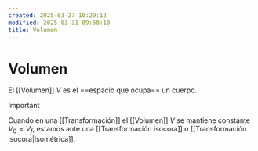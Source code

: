 ```yaml
---
created: 2025-03-27 10:29:12
modified: 2025-03-31 09:58:10
title: Volumen
---
```


# Volumen

El [[Volumen]] $V$ es el ==espacio que ocupa== un cuerpo.

> [!important]
> Cuando en una [[Transformación]] el [[Volumen]] $V$ se mantiene constante $V_0 = V_f$, estamos ante una [[Transformación isocora]] o [[Transformación isocora|Isométrica]].
